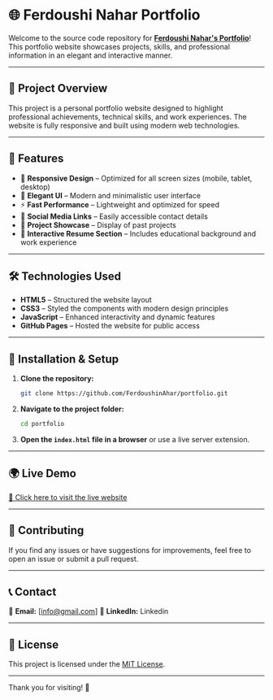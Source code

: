 # 🌐 Ferdoushi Nahar Portfolio

Welcome to the source code repository for **[Ferdoushi Nahar's Portfolio](https://ferdoushinahar.github.io/)**! This portfolio website showcases projects, skills, and professional information in an elegant and interactive manner.

---

## 📌 Project Overview
This project is a personal portfolio website designed to highlight professional achievements, technical skills, and work experiences. The website is fully responsive and built using modern web technologies.

---

## 🚀 Features
- 🌟 **Responsive Design** – Optimized for all screen sizes (mobile, tablet, desktop)
- 🎨 **Elegant UI** – Modern and minimalistic user interface
- ⚡ **Fast Performance** – Lightweight and optimized for speed
- 🔗 **Social Media Links** – Easily accessible contact details
- 📂 **Project Showcase** – Display of past projects
- 📝 **Interactive Resume Section** – Includes educational background and work experience

---

## 🛠️ Technologies Used
- **HTML5** – Structured the website layout
- **CSS3** – Styled the components with modern design principles
- **JavaScript** – Enhanced interactivity and dynamic features
- **GitHub Pages** – Hosted the website for public access


---

## 📂 Installation & Setup
1. **Clone the repository:**
   ```sh
   git clone https://github.com/FerdoushinAhar/portfolio.git
   ```
2. **Navigate to the project folder:**
   ```sh
   cd portfolio
   ```
3. **Open the `index.html` file in a browser** or use a live server extension.

---

## 🌍 Live Demo
[🔗 Click here to visit the live website](https://ferdoushinahar.github.io/)

---

## 🤝 Contributing
If you find any issues or have suggestions for improvements, feel free to open an issue or submit a pull request.

---

## 📞 Contact
📧 **Email:** [info@gmail.com]
🔗 **LinkedIn:** Linkedin

---

## 📜 License
This project is licensed under the [MIT License](LICENSE).

---

Thank you for visiting! 🚀


